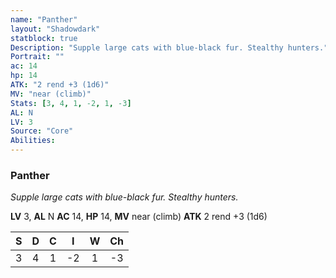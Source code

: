```yaml
---
name: "Panther"
layout: "Shadowdark"
statblock: true
Description: "Supple large cats with blue-black fur. Stealthy hunters."
Portrait: ""
ac: 14
hp: 14
ATK: "2 rend +3 (1d6)"
MV: "near (climb)"
Stats: [3, 4, 1, -2, 1, -3]
AL: N
LV: 3
Source: "Core"
Abilities:
---
```


### Panther

_Supple large cats with blue-black fur. Stealthy hunters._

**LV** 3, **AL** N
**AC** 14, **HP** 14, **MV** near (climb)
**ATK** 2 rend +3 (1d6)

|  S  |  D  |  C  |  I  |  W  |  Ch  |
|:---:|:---:|:---:|:---:|:---:|:----:|
| 3 | 4 | 1 | -2 | 1 | -3 |

